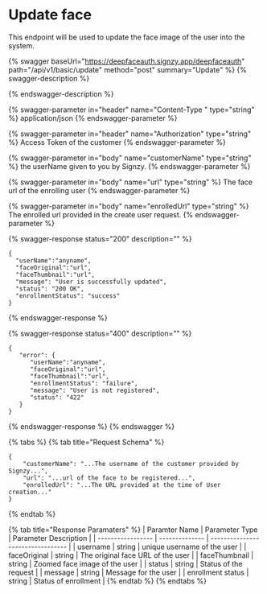 # Update face

This endpoint will be used to update the face image of the user into the system.&#x20;

{% swagger baseUrl="https://deepfaceauth.signzy.app/deepfaceauth" path="/api/v1/basic/update" method="post" summary="Update" %}
{% swagger-description %}

{% endswagger-description %}

{% swagger-parameter in="header" name="Content-Type " type="string" %}
application/json
{% endswagger-parameter %}

{% swagger-parameter in="header" name="Authorization" type="string" %}
Access Token of the customer
{% endswagger-parameter %}

{% swagger-parameter in="body" name="customerName" type="string" %}
the userName given to you by Signzy.
{% endswagger-parameter %}

{% swagger-parameter in="body" name="url" type="string" %}
The face url of the enrolling user
{% endswagger-parameter %}

{% swagger-parameter in="body" name="enrolledUrl" type="string" %}
The enrolled url provided in the create user request. 
{% endswagger-parameter %}

{% swagger-response status="200" description="" %}
```
{
  "userName":"anyname",
  "faceOriginal":"url",
  "faceThumbnail":"url",
  "message": "User is successfully updated",
  "status": "200 OK",
  "enrollmentStatus": "success"
}
```
{% endswagger-response %}

{% swagger-response status="400" description="" %}
```
{
   "error": {
      "userName":"anyname",
      "faceOriginal":"url",
      "faceThumbnail":"url",
      "enrollmentStatus": "failure",
      "message": "User is not registered",
      "status": "422"
   }
}
```
{% endswagger-response %}
{% endswagger %}

{% tabs %}
{% tab title="Request Schema" %}
```
{
    "customerName": "...The username of the customer provided by Signzy...",
    "url": "...url of the face to be registered...",
    "enrolledUrl": "...The URL provided at the time of User creation..."
}
```
{% endtab %}

{% tab title="Response Paramaters" %}
| Paramter Name     | Parameter Type | Parameter Description             |
| ----------------- | -------------- | --------------------------------- |
| username          | string         | unique username of the user       |
| faceOriginal      | string         | The original face URL of the user |
| faceThumbnail     | string         | Zoomed face image of the user     |
| status            | string         | Status of the request             |
| message           | string         | Message for the user              |
| enrollment status | string         | Status of enrollment              |
{% endtab %}
{% endtabs %}

